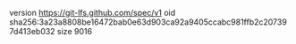 version https://git-lfs.github.com/spec/v1
oid sha256:3a23a8808be16472bab0e63d903ca92a9405ccabc981ffb2c207397d413eb032
size 9016
